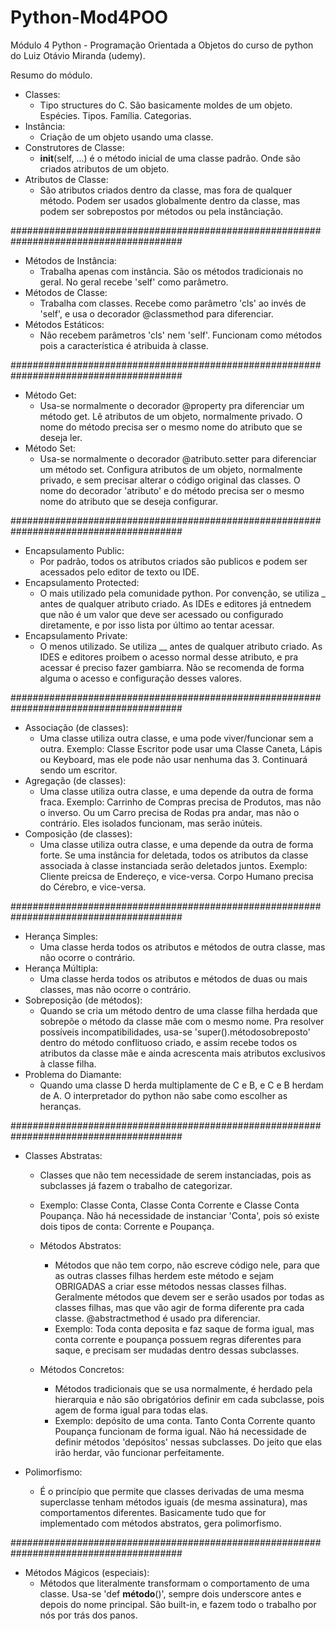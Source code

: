 # Python-Mod4POO
Módulo 4 Python - Programação Orientada a Objetos do curso de python do Luiz Otávio Miranda (udemy).

Resumo do módulo.

- Classes:
    - Tipo structures do C. São basicamente moldes de um objeto. Espécies. Tipos. Família. Categorias.
- Instância:
    - Criação de um objeto usando uma classe.
- Construtores de Classe:
    - __init__(self, ...) é o método inicial de uma classe padrão. Onde são criados atributos de um objeto.
- Atributos de Classe:
    - São atributos criados dentro da classe, mas fora de qualquer método. Podem ser usados globalmente dentro da classe, mas podem ser sobrepostos por métodos ou pela instânciação.

#######################################################################################

- Métodos de Instância:
    - Trabalha apenas com instância. São os métodos tradicionais no geral. No geral recebe 'self' como parâmetro.
- Métodos de Classe:
    - Trabalha com classes. Recebe como parâmetro 'cls' ao invés de 'self', e usa o decorador @classmethod para diferenciar.
- Métodos Estáticos:
    - Não recebem parâmetros 'cls' nem 'self'. Funcionam como métodos pois a característica é atribuida à classe.

#######################################################################################

- Método Get:
    - Usa-se normalmente o decorador @property pra diferenciar um método get. Lê atributos de um objeto, normalmente privado. O nome do método precisa ser o mesmo nome do atributo que se deseja ler.
- Método Set:
    - Usa-se normalmente o decorador @atributo.setter para diferenciar um método set. Configura atributos de um objeto, normalmente privado, e sem precisar alterar o código original das classes. O nome do decorador 'atributo' e do método precisa ser o mesmo nome do atributo que se deseja configurar.

#######################################################################################

- Encapsulamento Public:
    - Por padrão, todos os atributos criados são publicos e podem ser acessados pelo editor de texto ou IDE.
- Encapsulamento Protected:
    - O mais utilizado pela comunidade python. Por convenção, se utiliza _ antes de qualquer atributo criado. As IDEs e editores já entnedem que não é um valor que deve ser acessado ou configurado diretamente, e por isso lista por último ao tentar acessar.
- Encapsulamento Private:
    - O menos utilizado. Se utiliza __ antes de qualquer atributo criado. As IDES e editores proibem o acesso normal desse atributo, e pra acessar é preciso fazer gambiarra. Não se recomenda de forma alguma o acesso e configuração desses valores.

#######################################################################################

- Associação (de classes):
    - Uma classe utiliza outra classe, e uma pode viver/funcionar sem a outra. Exemplo: Classe Escritor pode usar uma Classe Caneta, Lápis ou Keyboard, mas ele pode não usar nenhuma das 3. Continuará sendo um escritor.
- Agregação (de classes):
    - Uma classe utiliza outra classe, e uma depende da outra de forma fraca. Exemplo: Carrinho de Compras precisa de Produtos, mas não o inverso. Ou um Carro precisa de Rodas pra andar, mas não o contrário. Eles isolados funcionam, mas serão inúteis.
- Composição (de classes):
    - Uma classe utiliza outra classe, e uma depende da outra de forma forte. Se uma instância for deletada, todos os atributos da classe associada à classe instanciada serão deletados juntos. Exemplo: Cliente preicsa de Endereço, e vice-versa. Corpo Humano precisa do Cérebro, e vice-versa.

#######################################################################################

- Herança Simples:
    - Uma classe herda todos os atributos e métodos de outra classe, mas não ocorre o contrário.
- Herança Múltipla:
    - Uma classe herda todos os atributos e métodos de duas ou mais classes, mas não ocorre o contrário.
- Sobreposição (de métodos):
    - Quando se cria um método dentro de uma classe filha herdada que sobrepõe o método da classe mãe com o mesmo nome. Pra resolver possíveis incompatibilidades, usa-se 'super().métodosobreposto' dentro do método conflituoso criado, e assim recebe todos os atributos da classe mãe e ainda acrescenta mais atributos exclusivos à classe filha.
- Problema do Diamante:
    - Quando uma classe D herda multiplamente de C e B, e C e B herdam de A. O interpretador do python não sabe como escolher as heranças.

#######################################################################################

- Classes Abstratas:
    - Classes que não tem necessidade de serem instanciadas, pois as subclasses já fazem o trabalho de categorizar.
    - Exemplo: Classe Conta, Classe Conta Corrente e Classe Conta Poupança. Não há necessidade de instanciar 'Conta', pois só existe dois tipos de conta: Corrente e Poupança.

    - Métodos Abstratos:
        - Métodos que não tem corpo, não escreve código nele, para que as outras classes filhas herdem este método e sejam OBRIGADAS a criar esse métodos nessas classes filhas. Geralmente métodos que devem ser e serão usados por todas as classes filhas, mas que vão agir de forma diferente pra cada classe. @abstractmethod é usado pra diferenciar.
        - Exemplo: Toda conta deposita e faz saque de forma igual, mas conta corrente e poupança possuem regras diferentes para saque, e precisam ser mudadas dentro dessas subclasses.

    - Métodos Concretos:
        - Métodos tradicionais que se usa normalmente, é herdado pela hierarquia e não são obrigatórios definir em cada subclasse, pois agem de forma igual para todas elas.
        - Exemplo: depósito de uma conta. Tanto Conta Corrente quanto Poupança funcionam de forma igual. Não há necessidade de definir métodos 'depósitos' nessas subclasses. Do jeito que elas irão herdar, vão funcionar perfeitamente.

- Polimorfismo:
    - É o princípio que permite que classes derivadas de uma mesma superclasse tenham métodos iguais (de mesma assinatura), mas comportamentos diferentes. Basicamente tudo que for implementado com métodos abstratos, gera polimorfismo.

#######################################################################################

- Métodos Mágicos (especiais):
    - Métodos que literalmente transformam o comportamento de uma classe. Usa-se 'def __método__()', sempre dois underscore antes e depois do nome principal. São built-in, e fazem todo o trabalho por nós por trás dos panos.